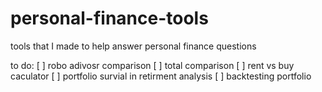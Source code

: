 # personal-finance-tools
tools that I made to help answer personal finance questions

to do:
 [ ] robo adivosr comparison
 [ ] total comparison
 [ ] rent vs buy caculator
 [ ] portfolio survial in retirment analysis
 [ ] backtesting portfolio
